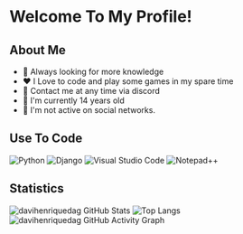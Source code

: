 # Welcome To My Profile!

## About Me

- 📑 Always looking for more knowledge
- ❤️ I Love to code and play some games in my spare time
- 📩 Contact me at any time via discord
- 🧢 I'm currently 14 years old
- 🚨 I'm not active on social networks.
 
## Use To Code

![Python](https://img.shields.io/badge/python-3670A0?style=for-the-badge&logo=python&logoColor=ffdd54)
![Django](https://img.shields.io/badge/django-%23092E20.svg?style=for-the-badge&logo=django&logoColor=white)
![Visual Studio Code](https://img.shields.io/badge/Visual%20Studio%20Code-0078d7.svg?style=for-the-badge&logo=visual-studio-code&logoColor=white)
![Notepad++](https://img.shields.io/badge/Notepad++-90E59A.svg?style=for-the-badge&logo=notepad%2b%2b&logoColor=black)

## Statistics

![davihenriquedag GitHub Stats](https://github-readme-stats.vercel.app/api?username=davihenriquedag&show_icons=true&theme=tokyonight)
![Top Langs](https://github-readme-stats.vercel.app/api/top-langs/?username=davihenriquedag&layout=compact&theme=tokyonight)
![davihenriquedag GitHub Activity Graph](https://github-readme-activity-graph.vercel.app/graph?username=davihenriquedag&theme=tokyo-night)

